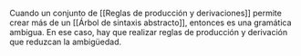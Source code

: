 Cuando un conjunto de [[Reglas de producción y derivaciones]] permite crear más de un [[Árbol de sintaxis abstracto]], entonces es una gramática ambigua. En ese caso, hay que realizar reglas de producción y derivación que reduzcan la ambigüedad.

